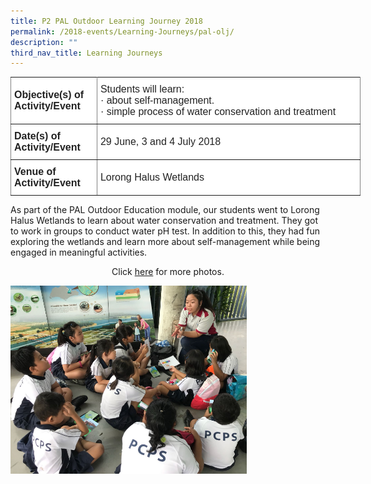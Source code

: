 ```yaml
---
title: P2 PAL Outdoor Learning Journey 2018
permalink: /2018-events/Learning-Journeys/pal-olj/
description: ""
third_nav_title: Learning Journeys
---
```

<style type="text/css">
.tg  {border-collapse:collapse;border-spacing:0;margin:0px auto;}
.tg td{border-color:black;border-style:solid;border-width:1px;font-family:Arial, sans-serif;font-size:14px;
  overflow:hidden;padding:10px 5px;word-break:normal;}
.tg th{border-color:black;border-style:solid;border-width:1px;font-family:Arial, sans-serif;font-size:14px;
  font-weight:normal;overflow:hidden;padding:10px 5px;word-break:normal;}
.tg .tg-kdpx{background-color:#FFF;border-color:inherit;color:#222;font-size:16px;text-align:left;vertical-align:middle}
.tg .tg-x4x2{background-color:#FFF;border-color:inherit;color:#222;font-size:16px;font-weight:bold;text-align:left;
  vertical-align:middle}
</style>
<table class="tg" style="undefined;table-layout: fixed; width: 560px">
<colgroup>
<col style="width: 138px">
<col style="width: 422px">
</colgroup>
<tbody>
  <tr>
    <td class="tg-x4x2">Objective(s) of Activity/Event</td>
    <td class="tg-kdpx">Students will learn:<br>·         about self-management.<br>·         simple process of water conservation and treatment</td>
  </tr>
  <tr>
    <td class="tg-x4x2">Date(s) of Activity/Event</td>
    <td class="tg-kdpx">29 June, 3 and 4 July 2018</td>
  </tr>
  <tr>
    <td class="tg-x4x2">Venue of Activity/Event</td>
    <td class="tg-kdpx">Lorong Halus Wetlands</td>
  </tr>
</tbody>
</table>

As part of the PAL Outdoor Education module, our students went to Lorong Halus Wetlands to learn about water conservation and treatment. They got to work in groups to conduct water pH test. In addition to this, they had fun exploring the wetlands and learn more about self-management while being engaged in meaningful activities.


<center>Click <a href="https://www.flickr.com/photos/142848383@N02/albums/72157697852480972">here</a> for more photos.</center>


<img src="/images/P2%20PAL%20OUTDOOR%20LEARNING%20JOURNEY%202018.png" 
     style="width:75%">